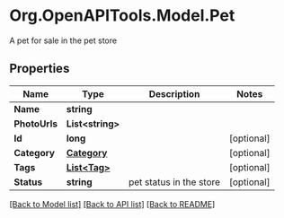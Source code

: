 # Org.OpenAPITools.Model.Pet
A pet for sale in the pet store

## Properties

Name | Type | Description | Notes
------------ | ------------- | ------------- | -------------
**Name** | **string** |  | 
**PhotoUrls** | **List&lt;string&gt;** |  | 
**Id** | **long** |  | [optional] 
**Category** | [**Category**](Category.md) |  | [optional] 
**Tags** | [**List&lt;Tag&gt;**](Tag.md) |  | [optional] 
**Status** | **string** | pet status in the store | [optional] 

[[Back to Model list]](../README.md#documentation-for-models) [[Back to API list]](../README.md#documentation-for-api-endpoints) [[Back to README]](../README.md)

